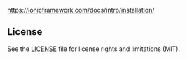 https://ionicframework.com/docs/intro/installation/

## License

See the [LICENSE](LICENSE.md) file for license rights and limitations (MIT).